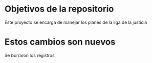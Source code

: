 # Objetivos de la repositorio

Este proyecto se encarga de manejar los planes de la liga de la justicia

# Estos cambios son nuevos

Se borraron los registros
